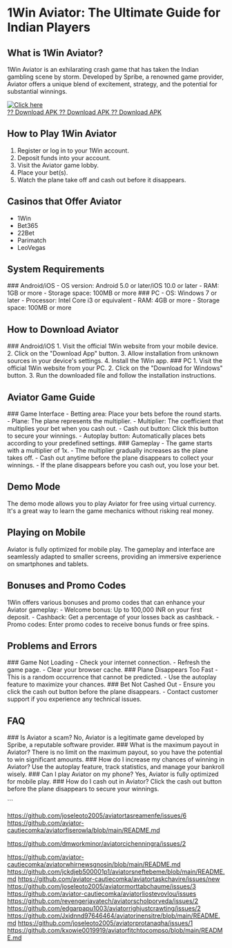 # 1Win Aviator: The Ultimate Guide for Indian Players

## What is 1Win Aviator?

1Win Aviator is an exhilarating crash game that has taken the Indian
gambling scene by storm. Developed by Spribe, a renowned game provider,
Aviator offers a unique blend of excitement, strategy, and the potential
for substantial winnings.

[![Click
here](https://readscoops.com/wp-content/uploads/2023/03/Readscoop-aviator-1-1.jpg)](https://traff.sbs/deff)\
[?? Download APK ?? Download APK ?? Download
APK](https://traff.sbs/deff)

## How to Play 1Win Aviator

1.  Register or log in to your 1Win account.
2.  Deposit funds into your account.
3.  Visit the Aviator game lobby.
4.  Place your bet(s).
5.  Watch the plane take off and cash out before it disappears.

## Casinos that Offer Aviator

-   1Win
-   Bet365
-   22Bet
-   Parimatch
-   LeoVegas

## System Requirements

\### Android/iOS - OS version: Android 5.0 or later/iOS 10.0 or later -
RAM: 1GB or more - Storage space: 100MB or more \### PC - OS: Windows 7
or later - Processor: Intel Core i3 or equivalent - RAM: 4GB or more -
Storage space: 100MB or more

## How to Download Aviator

\### Android/iOS 1. Visit the official 1Win website from your mobile
device. 2. Click on the "Download App" button. 3. Allow
installation from unknown sources in your device\'s settings. 4. Install
the 1Win app. \### PC 1. Visit the official 1Win website from your PC.
2. Click on the "Download for Windows" button. 3. Run the
downloaded file and follow the installation instructions.

## Aviator Game Guide

\### Game Interface - Betting area: Place your bets before the round
starts. - Plane: The plane represents the multiplier. - Multiplier: The
coefficient that multiplies your bet when you cash out. - Cash out
button: Click this button to secure your winnings. - Autoplay button:
Automatically places bets according to your predefined settings. \###
Gameplay - The game starts with a multiplier of 1x. - The multiplier
gradually increases as the plane takes off. - Cash out anytime before
the plane disappears to collect your winnings. - If the plane disappears
before you cash out, you lose your bet.

## Demo Mode

The demo mode allows you to play Aviator for free using virtual
currency. It\'s a great way to learn the game mechanics without risking
real money.

## Playing on Mobile

Aviator is fully optimized for mobile play. The gameplay and interface
are seamlessly adapted to smaller screens, providing an immersive
experience on smartphones and tablets.

## Bonuses and Promo Codes

1Win offers various bonuses and promo codes that can enhance your
Aviator gameplay: - Welcome bonus: Up to 100,000 INR on your first
deposit. - Cashback: Get a percentage of your losses back as cashback. -
Promo codes: Enter promo codes to receive bonus funds or free spins.

## Problems and Errors

\### Game Not Loading - Check your internet connection. - Refresh the
game page. - Clear your browser cache. \### Plane Disappears Too Fast -
This is a random occurrence that cannot be predicted. - Use the autoplay
feature to maximize your chances. \### Bet Not Cashed Out - Ensure you
click the cash out button before the plane disappears. - Contact
customer support if you experience any technical issues.

## FAQ

\### Is Aviator a scam? No, Aviator is a legitimate game developed by
Spribe, a reputable software provider. \### What is the maximum payout
in Aviator? There is no limit on the maximum payout, so you have the
potential to win significant amounts. \### How do I increase my chances
of winning in Aviator? Use the autoplay feature, track statistics, and
manage your bankroll wisely. \### Can I play Aviator on my phone? Yes,
Aviator is fully optimized for mobile play. \### How do I cash out in
Aviator? Click the cash out button before the plane disappears to secure
your winnings.

\`\`\`

https://github.com/joseleoto2005/aviatortasreamenfe/issues/6
https://github.com/aviator-cautiecomka/aviatorfiserowla/blob/main/README.md

https://github.com/dmworkminor/aviatorcichenningra/issues/2

https://github.com/aviator-cautiecomka/aviatorwhirnewsgnosin/blob/main/README.md
https://github.com/jckdjeb500001p1/aviatorsneftebeme/blob/main/README.md
https://github.com/aviator-cautiecomka/aviatortaskchavire/issues/new
https://github.com/joseleoto2005/aviatormorttabchaume/issues/3
https://github.com/aviator-cautiecomka/aviatorliostevovlou/issues
https://github.com/revengerjavatech/aviatorscholporveda/issues/2
https://github.com/edgarpapu1003/aviatorrighjustcrawting/issues/2
https://github.com/Jxidnnd97646464/aviatorinensitre/blob/main/README.md
https://github.com/joseleoto2005/aviatorprotanaqha/issues/1
https://github.com/kxowie0019919/aviatorfitchtocompso/blob/main/README.md
